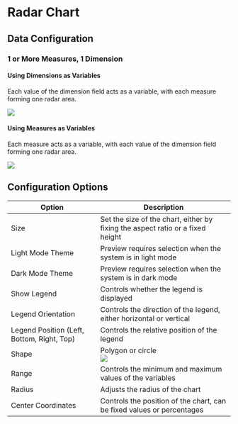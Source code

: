 # Radar Chart

## Data Configuration

### 1 or More Measures, 1 Dimension

#### Using Dimensions as Variables

Each value of the dimension field acts as a variable, with each measure forming one radar area.

![](https://static-docs.nocobase.com/202410091924155.png)

#### Using Measures as Variables

Each measure acts as a variable, with each value of the dimension field forming one radar area.

![](https://static-docs.nocobase.com/202410091927959.png)

## Configuration Options

| Option                      | Description                                                                 |
| ---------------------------- | --------------------------------------------------------------------------- |
| Size                         | Set the size of the chart, either by fixing the aspect ratio or a fixed height |
| Light Mode Theme             | Preview requires selection when the system is in light mode                  |
| Dark Mode Theme              | Preview requires selection when the system is in dark mode                   |
| Show Legend                  | Controls whether the legend is displayed                                     |
| Legend Orientation           | Controls the direction of the legend, either horizontal or vertical          |
| Legend Position (Left, Bottom, Right, Top) | Controls the relative position of the legend                                  |
| Shape                        | Polygon or circle<br />![](https://static-docs.nocobase.com/202410091929018.png) |
| Range                        | Controls the minimum and maximum values of the variables                     |
| Radius                       | Adjusts the radius of the chart                                              |
| Center Coordinates           | Controls the position of the chart, can be fixed values or percentages        |
